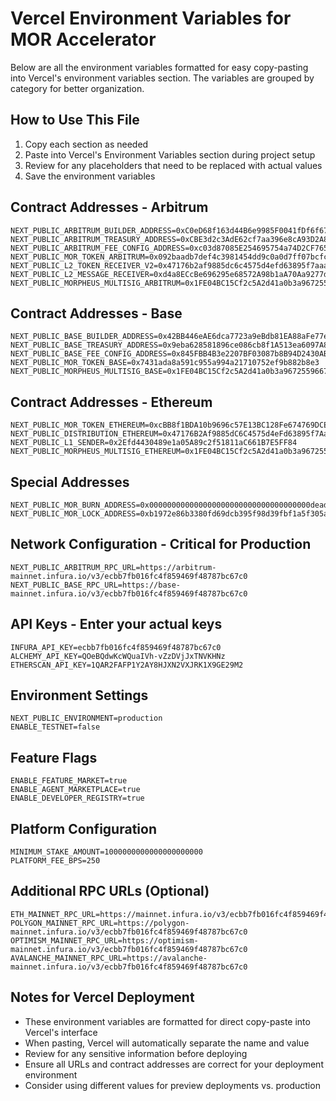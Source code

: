# Vercel Environment Variables for MOR Accelerator

Below are all the environment variables formatted for easy copy-pasting into Vercel's environment variables section. The variables are grouped by category for better organization.

## How to Use This File

1. Copy each section as needed
2. Paste into Vercel's Environment Variables section during project setup
3. Review for any placeholders that need to be replaced with actual values
4. Save the environment variables

## Contract Addresses - Arbitrum

```
NEXT_PUBLIC_ARBITRUM_BUILDER_ADDRESS=0xC0eD68f163d44B6e9985F0041fDf6f67c6BCFF3f
NEXT_PUBLIC_ARBITRUM_TREASURY_ADDRESS=0xCBE3d2c3AdE62cf7aa396e8cA93D2A8bff96E257
NEXT_PUBLIC_ARBITRUM_FEE_CONFIG_ADDRESS=0xc03d87085E254695754a74D2CF76579e167Eb895
NEXT_PUBLIC_MOR_TOKEN_ARBITRUM=0x092baadb7def4c3981454dd9c0a0d7ff07bcfc86
NEXT_PUBLIC_L2_TOKEN_RECEIVER_V2=0x47176b2af9885dc6c4575d4efd63895f7aaa4790
NEXT_PUBLIC_L2_MESSAGE_RECEIVER=0xd4a8ECcBe696295e68572A98b1aA70Aa9277d427
NEXT_PUBLIC_MORPHEUS_MULTISIG_ARBITRUM=0x1FE04BC15Cf2c5A2d41a0b3a96725596676eBa1E
```

## Contract Addresses - Base

```
NEXT_PUBLIC_BASE_BUILDER_ADDRESS=0x42BB446eAE6dca7723a9eBdb81EA88aFe77eF4B9
NEXT_PUBLIC_BASE_TREASURY_ADDRESS=0x9eba628581896ce086cb8f1A513ea6097A8FC561
NEXT_PUBLIC_BASE_FEE_CONFIG_ADDRESS=0x845FBB4B3e2207BF03087b8B94D2430AB11088eE
NEXT_PUBLIC_MOR_TOKEN_BASE=0x7431ada8a591c955a994a21710752ef9b882b8e3
NEXT_PUBLIC_MORPHEUS_MULTISIG_BASE=0x1FE04BC15Cf2c5A2d41a0b3a96725596676eBa1E
```

## Contract Addresses - Ethereum

```
NEXT_PUBLIC_MOR_TOKEN_ETHEREUM=0xcBB8f1BDA10b9696c57E13BC128Fe674769DCEc0
NEXT_PUBLIC_DISTRIBUTION_ETHEREUM=0x47176B2Af9885dC6C4575d4eFd63895f7Aaa4790
NEXT_PUBLIC_L1_SENDER=0x2Efd4430489e1a05A89c2f51811aC661B7E5FF84
NEXT_PUBLIC_MORPHEUS_MULTISIG_ETHEREUM=0x1FE04BC15Cf2c5A2d41a0b3a96725596676eBa1E
```

## Special Addresses

```
NEXT_PUBLIC_MOR_BURN_ADDRESS=0x000000000000000000000000000000000000dead
NEXT_PUBLIC_MOR_LOCK_ADDRESS=0xb1972e86b3380fd69dcb395f98d39fbf1a5f305a
```

## Network Configuration - Critical for Production

```
NEXT_PUBLIC_ARBITRUM_RPC_URL=https://arbitrum-mainnet.infura.io/v3/ecbb7fb016fc4f859469f48787bc67c0
NEXT_PUBLIC_BASE_RPC_URL=https://base-mainnet.infura.io/v3/ecbb7fb016fc4f859469f48787bc67c0
```

## API Keys - Enter your actual keys

```
INFURA_API_KEY=ecbb7fb016fc4f859469f48787bc67c0
ALCHEMY_API_KEY=QOeBQdwKcWQuaIVh-vZzDVjJxTNVKHNz
ETHERSCAN_API_KEY=1QAR2FAFP1Y2AY8HJXN2VXJRK1X9GE29M2
```

## Environment Settings

```
NEXT_PUBLIC_ENVIRONMENT=production
ENABLE_TESTNET=false
```

## Feature Flags

```
ENABLE_FEATURE_MARKET=true
ENABLE_AGENT_MARKETPLACE=true
ENABLE_DEVELOPER_REGISTRY=true
```

## Platform Configuration

```
MINIMUM_STAKE_AMOUNT=1000000000000000000000
PLATFORM_FEE_BPS=250
```

## Additional RPC URLs (Optional)

```
ETH_MAINNET_RPC_URL=https://mainnet.infura.io/v3/ecbb7fb016fc4f859469f48787bc67c0
POLYGON_MAINNET_RPC_URL=https://polygon-mainnet.infura.io/v3/ecbb7fb016fc4f859469f48787bc67c0
OPTIMISM_MAINNET_RPC_URL=https://optimism-mainnet.infura.io/v3/ecbb7fb016fc4f859469f48787bc67c0
AVALANCHE_MAINNET_RPC_URL=https://avalanche-mainnet.infura.io/v3/ecbb7fb016fc4f859469f48787bc67c0
```

## Notes for Vercel Deployment

- These environment variables are formatted for direct copy-paste into Vercel's interface
- When pasting, Vercel will automatically separate the name and value
- Review for any sensitive information before deploying
- Ensure all URLs and contract addresses are correct for your deployment environment
- Consider using different values for preview deployments vs. production
